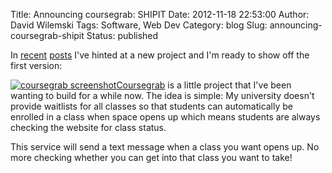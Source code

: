 Title: Announcing coursegrab: SHIPIT
Date: 2012-11-18 22:53:00
Author: David Wilemski
Tags: Software, Web Dev
Category: blog
Slug: announcing-coursegrab-shipit
Status: published

In
[recent](http://davidwilemski.com/blog/2012/11/project-lul/ "Project Lul")
[posts](http://davidwilemski.com/blog/2012/10/redis/ "Redis") I've
hinted at a new project and I'm ready to show off the first version:

[![coursegrab screenshot](http://coursegrab.com/static/screen1.png
"coursegrab screenshot")](http://coursegrab.com)[Coursegrab](http://coursegrab.com)
is a little project that I've been wanting to build for a while now. The
idea is simple: My university doesn't provide waitlists for all classes
so that students can automatically be enrolled in a class when space
opens up which means students are always checking the website for class
status.

This service will send a text message when a class you want opens up. No
more checking whether you can get into that class you want to take\!
